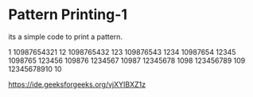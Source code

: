 # Pattern Printing-1
its a simple code to print a pattern.


1  10987654321
12  1098765432
123  109876543
1234  10987654
12345  1098765
123456  109876
1234567  10987
12345678  1098
123456789  109
12345678910  10



https://ide.geeksforgeeks.org/vjXYIBXZ1z
